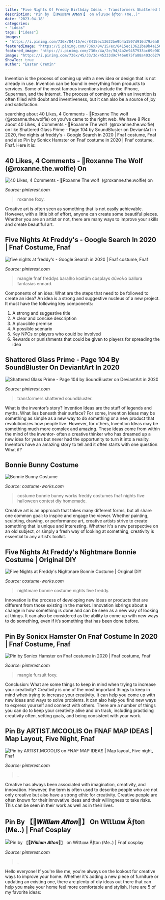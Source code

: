 ```yaml
---
title: "Five Nights Of Freddy Birthday Ideas - Transformers Shattered Soundbluster"
description: "Pin by 【🔪𝑾𝒊𝒍𝒍𝒊𝒂𝒎 𝑨𝒇𝒕𝒐𝒏🔪】 on wɩ̂ꙇꙇɩᥲм âƒtoᥒ (me..)"
date: "2023-04-18"
categories:
- "ideas"
tags: ["ideas"]
images:
- "https://i.pinimg.com/736x/84/15/ec/8415ec13622be9b4a1507d916d79a6a0.jpg"
featuredImage: "https://i.pinimg.com/736x/84/15/ec/8415ec13622be9b4a1507d916d79a6a0.jpg"
featured_image: "https://i.pinimg.com/736x/4a/2e/94/4a2e9457933ac69e9031e0c7374ddcfa.jpg"
image: "https://i.pinimg.com/736x/45/33/3d/45333d9c746e075fa88a403c627638ac.jpg"
ShowToc: true
author: "Easter Cremin"
---
```



Invention is the process of coming up with a new idea or design that is not already in use. Invention can be found in everything from products to services. Some of the most famous inventions include the iPhone, Superman, and the Internet. The process of coming up with an invention is often filled with doubt and inventiveness, but it can also be a source of joy and satisfaction.

	

		
searching about 40 Likes, 4 Comments - 💜Roxanne The wolf ️ (@roxanne.the.wolfie) on you've came to the right web. We have 8 Pics about 40 Likes, 4 Comments - 💜Roxanne The wolf ️ (@roxanne.the.wolfie) on like Shattered Glass Prime - Page 104 by SoundBluster on DeviantArt in 2020, five nights at freddy&#039;s - Google Search in 2020 | Fnaf costume, Fnaf and also Pin by Sonicx Hamster on Fnaf costume in 2020 | Fnaf costume, Fnaf. Here it is:
		
    
## 40 Likes, 4 Comments - 💜Roxanne The Wolf ️ (@roxanne.the.wolfie) On

<img loading=lazy src="https://i.pinimg.com/736x/4a/2e/94/4a2e9457933ac69e9031e0c7374ddcfa.jpg" onerror="this.onerror=null;this.src='https://tse2.mm.bing.net/th?id=OIP.BoQJPABESLSjO1kwGr8sawHaHa&amp;pid=15.1';" alt="40 Likes, 4 Comments - 💜Roxanne The wolf ️ (@roxanne.the.wolfie) on">

_Source: pinterest.com_

>roxanne foxy. 

	

Creative art is often seen as something that is not easily achievable. However, with a little bit of effort, anyone can create some beautiful pieces. Whether you are an artist or not, there are many ways to improve your skills and create beautiful art.

    
## Five Nights At Freddy&#039;s - Google Search In 2020 | Fnaf Costume, Fnaf

<img loading=lazy src="https://i.pinimg.com/736x/bb/56/76/bb5676606194302861bced023fd2eb8e.jpg" onerror="this.onerror=null;this.src='https://tse4.mm.bing.net/th?id=OIP.dPfekYgo9e6sMHjDY_YJtwHaKC&amp;pid=15.1';" alt="five nights at freddy&#039;s - Google Search in 2020 | Fnaf costume, Fnaf">

_Source: pinterest.com_

>mangle fnaf freddys baralho kostüm cosplays σύνολα ballora fantasias ennard. 

	

Components of an idea: What are the steps that need to be followed to create an idea?
An idea is a strong and suggestive nucleus of a new project. It must have the following key components:
1. A strong and suggestive title 
2. A clear and concise description 
3. A plausible premise 
4. A possible scenario 
5. Key NPCs or players who could be involved 
6. Rewards or punishments that could be given to players for spreading the idea 

    
## Shattered Glass Prime - Page 104 By SoundBluster On DeviantArt In 2020

<img loading=lazy src="https://i.pinimg.com/736x/84/15/ec/8415ec13622be9b4a1507d916d79a6a0.jpg" onerror="this.onerror=null;this.src='https://tse1.mm.bing.net/th?id=OIP.9FjDtQo87-ax09wRd1JODQHaLQ&amp;pid=15.1';" alt="Shattered Glass Prime - Page 104 by SoundBluster on DeviantArt in 2020">

_Source: pinterest.com_

>transformers shattered soundbluster. 

	

What is the inventor’s story?
Invention Ideas are the stuff of legends and myths. What lies beneath their surface? For some, Invention Ideas may be something as simple as a new way to do something or a new product that revolutionizes how people live. However, for others, Invention Ideas may be something much more complex and amazing. These ideas come from within the mind of the inventor- often a creative thinker who has dreamed up a new idea for years but never had the opportunity to turn it into a reality. Inventors have an amazing story to tell and it often starts with one question: What if?

    
## Bonnie Bunny Costume

<img loading=lazy src="http://photos.costume-works.com/full/bonnie_bunny.jpg" onerror="this.onerror=null;this.src='https://tse4.mm.bing.net/th?id=OIP.Sk79zrzQWoK4qXH_q0i6DAHaMf&amp;pid=15.1';" alt="Bonnie Bunny Costume">

_Source: costume-works.com_

>costume bonnie bunny works freddy costumes fnaf nights five halloween contest diy homemade. 

	

Creative art is an approach that takes many different forms, but all share one common goal: to inspire and engage the viewer. Whether painting, sculpting, drawing, or performance art, creative artists strive to create something that is unique and interesting. Whether it's a new perspective on an old subject, or simply a fresh way of looking at something, creativity is essential to any artist’s toolkit.

    
## Five Nights At Freddy&#039;s Nightmare Bonnie Costume | Original DIY

<img loading=lazy src="https://photos.costume-works.com/full/five_nights_at_freddys_nightmare_bonnie2.jpg" onerror="this.onerror=null;this.src='https://tse1.mm.bing.net/th?id=OIP.DgUvE5Cprsl_vjRi3P38igHaSI&amp;pid=15.1';" alt="Five Nights at Freddy&#039;s Nightmare Bonnie Costume | Original DIY">

_Source: costume-works.com_

>nightmare bonnie costume nights five freddy. 

	

Innovation is the process of developing new ideas or products that are different from those existing in the market. Innovation isbrings about a change in how something is done and can be seen as a new way of looking at things. It can also be considered as the ability to come up with new ways to do something, even if it’s something that has been done before.

    
## Pin By Sonicx Hamster On Fnaf Costume In 2020 | Fnaf Costume, Fnaf

<img loading=lazy src="https://i.pinimg.com/736x/87/7f/11/877f11e2fb291c95c58c1f2ac5aae7f1--fursuit-costume-ideas.jpg" onerror="this.onerror=null;this.src='https://tse3.mm.bing.net/th?id=OIP.Rr8IAgCegoPzWi91PELuFgHaJ3&amp;pid=15.1';" alt="Pin by Sonicx Hamster on Fnaf costume in 2020 | Fnaf costume, Fnaf">

_Source: pinterest.com_

>mangle fursuit foxy. 

	

Conclusion: What are some things to keep in mind when trying to increase your creativity?
Creativity is one of the most important things to keep in mind when trying to increase your creativity. It can help you come up with new ideas and ways to solve problems. It can also help you find new ways to express yourself and connect with others. There are a number of things you can do to keep your creativity alive and on track, including practicing creativity often, setting goals, and being consistent with your work.

    
## Pin By ARTIST.MCOOLIS On FNAF MAP IDEAS | Map Layout, Five Night, Fnaf

<img loading=lazy src="https://i.pinimg.com/736x/ed/2e/85/ed2e855f5ef1db5db6e84a53ce5d7d03.jpg" onerror="this.onerror=null;this.src='https://tse3.mm.bing.net/th?id=OIP.KnLW5RgyieBgYKpwImDx1AHaEK&amp;pid=15.1';" alt="Pin by ARTIST.MCOOLIS on FNAF MAP IDEAS | Map layout, Five night, Fnaf">

_Source: pinterest.com_

>. 

	

Creative has always been associated with imagination, creativity, and innovation. However, the term is often used to describe people who are not only creative but also have a strong ethic for creativity. Creative people are often known for their innovative ideas and their willingness to take risks. This can be seen in their work as well as in their lives.

    
## Pin By 【🔪𝑾𝒊𝒍𝒍𝒊𝒂𝒎 𝑨𝒇𝒕𝒐𝒏🔪】 On Wɩ̂ꙆꙆɩᥲм Âƒtoᥒ (Me..) | Fnaf Cosplay

<img loading=lazy src="https://i.pinimg.com/736x/45/33/3d/45333d9c746e075fa88a403c627638ac.jpg" onerror="this.onerror=null;this.src='https://tse1.mm.bing.net/th?id=OIP.54TZ0XuxBYjnxuue-FU-EQHaNK&amp;pid=15.1';" alt="Pin by 【🔪𝑾𝒊𝒍𝒍𝒊𝒂𝒎 𝑨𝒇𝒕𝒐𝒏🔪】 on Wɩ̂ꙆꙆɩᥲм Âƒtoᥒ (Me..) | Fnaf cosplay">

_Source: pinterest.com_

>. 

	

Hello everyone! If you're like me, you're always on the lookout for creative ways to improve your home. Whether it's adding a new piece of furniture or updating an existing one, there are plenty of diy ideas out there that can help you make your home feel more comfortable and stylish. Here are 5 of my favorite ideas: 

